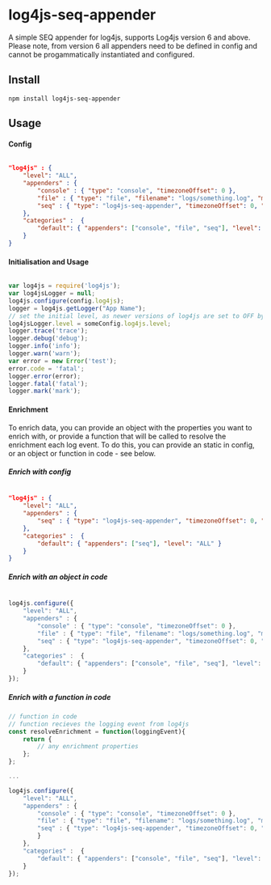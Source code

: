 # log4js-seq-appender

A simple SEQ appender for log4js, supports Log4js version 6 and above. Please note, from version 6 all appenders need to be defined in
config and cannot be progammatically instantiated and configured.

## Install

```
npm install log4js-seq-appender
```


## Usage

#### Config
```json

"log4js" : {
    "level": "ALL",
    "appenders" : {
        "console" : { "type": "console", "timezoneOffset": 0 },
        "file" : { "type": "file", "filename": "logs/something.log", "maxLogSize": 1024000, "timezoneOffset": 0, "backups": 50 },
        "seq" : { "type": "log4js-seq-appender", "timezoneOffset": 0, "serverUrl": "SERVER_URL", "apiKey": "API_KEY", "timezoneOffset": 0, "layout": { "type": "pattern", "pattern": "%m%n" }, "enrichment": { "something" : "static" } }
    },
    "categories" :  {
        "default": { "appenders": ["console", "file", "seq"], "level": "ALL" }
    }
}
```
#### Initialisation and Usage

```js

var log4js = require('log4js');
var log4jsLogger = null;    
log4js.configure(config.log4js);
logger = log4js.getLogger("App Name");
// set the initial level, as newer versions of log4js are set to OFF by default
log4jsLogger.level = someConfig.log4js.level;
logger.trace('trace');
logger.debug('debug');
logger.info('info');
logger.warn('warn');
var error = new Error('test');
error.code = 'fatal';
logger.error(error);
logger.fatal('fatal');
logger.mark('mark');
```


#### Enrichment

To enrich data, you can provide an object with the properties you want to enrich with, or provide a function that will be called to resolve the enrichment each log event. To do this, you can provide an static in config, or an object or function in code - see below.

##### Enrich with config
```json

"log4js" : {
    "level": "ALL",
    "appenders" : {
        "seq" : { "type": "log4js-seq-appender", "timezoneOffset": 0, "serverUrl": "SERVER_URL", "apiKey": "API_KEY", "timezoneOffset": 0, "layout": { "type": "pattern", "pattern": "%m%n" }, "enrichment": { "something" : "static" } }
    },
    "categories" :  {
        "default": { "appenders": ["seq"], "level": "ALL" }
    }
}
```

##### Enrich with an object in code

```js

log4js.configure({
    "level": "ALL",
    "appenders" : {
        "console" : { "type": "console", "timezoneOffset": 0 },
        "file" : { "type": "file", "filename": "logs/something.log", "maxLogSize": 1024000, "timezoneOffset": 0, "backups": 50 },
        "seq" : { "type": "log4js-seq-appender", "timezoneOffset": 0, "serverUrl": "SERVER_URL", "apiKey": "API_KEY", "timezoneOffset": 0, "layout": { "type": "pattern", "pattern": "%m%n" }, "enrichment": someEnrichmentObject }
    },
    "categories" :  {
        "default": { "appenders": ["console", "file", "seq"], "level": "ALL" }
    }
});

```
##### Enrich with a function in code

```js
// function in code
// function recieves the logging event from log4js
const resolveEnrichment = function(loggingEvent){
    return { 
        // any enrichment properties
    };
};

...

log4js.configure({
    "level": "ALL",
    "appenders" : {
        "console" : { "type": "console", "timezoneOffset": 0 },
        "file" : { "type": "file", "filename": "logs/something.log", "maxLogSize": 1024000, "timezoneOffset": 0, "backups": 50 },
        "seq" : { "type": "log4js-seq-appender", "timezoneOffset": 0, "serverUrl": "SERVER_URL", "apiKey": "API_KEY", "timezoneOffset": 0, "layout": { "type": "pattern", "pattern": "%m%n" }, "enrichment": resolveEnrichment
        }
    },
    "categories" :  {
        "default": { "appenders": ["console", "file", "seq"], "level": "ALL" }
    }
});

```